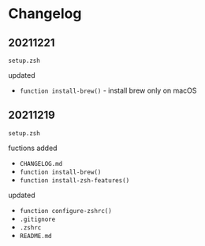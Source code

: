 # Changelog

## 20211221

`setup.zsh` 

updated

* `function install-brew()` - install brew only on macOS

## 20211219

`setup.zsh` 

fuctions added

* `CHANGELOG.md`
* `function install-brew()`
* `function install-zsh-features()`

updated

* `function configure-zshrc()`
* `.gitignore`
* `.zshrc`
* `README.md`

